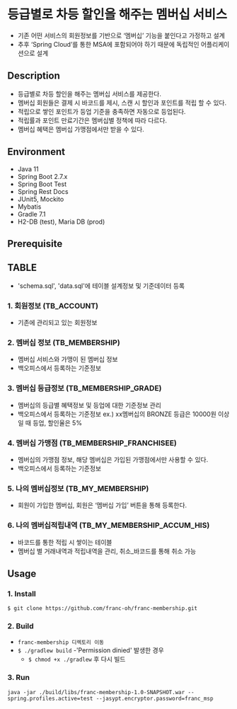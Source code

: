 # 등급별로 차등 할인을 해주는 멤버십 서비스

* 기존 어떤 서비스의 회원정보를 기반으로 ‘멤버십’ 기능을 붙인다고 가정하고 설계
* 추후 ‘Spring Cloud’를 통한 MSA에 포함되어야 하기 때문에 독립적인 어플리케이션으로 설계

## Description

* 등급별로 차등 할인을 해주는 멤버십 서비스를 제공한다.
* 멤버십 회원들은 결제 시 바코드를 제시, 스캔 시 할인과 포인트를 적립 할 수 있다.
* 적립으로 쌓인 포인트가 등업 기준을 충족하면 자동으로 등업된다.
* 적립률과 포인트 만료기간은 멤버십별 정책에 따라 다르다.
* 멤버십 혜택은 멤버십 가맹점에서만 받을 수 있다.

## Environment

* Java 11
* Spring Boot 2.7.x
* Spring Boot Test
* Spring Rest Docs
* JUnit5, Mockito
* Mybatis
* Gradle 7.1
* H2-DB (test), Maria DB (prod)

## Prerequisite


## TABLE

* 'schema.sql', 'data.sql'에 테이블 설계정보 및 기준데이터 등록

### 1. 회원정보 (TB_ACCOUNT)

- 기존에 관리되고 있는 회원정보

### 2. 멤버십 정보 (TB_MEMBERSHIP)

- 멤버십 서비스와 가맹이 된 멤버십 정보
- 백오피스에서 등록하는 기준정보

### 3. 멤버십 등급정보 (TB_MEMBERSHIP_GRADE)

- 멤버십의 등급별 혜택정보 및 등업에 대한 기준정보 관리
- 백오피스에서 등록하는 기준정보
  ex.) xx멤버십의 BRONZE 등급은 10000원 이상일 때 등업, 할인율은 5%

### 4. 멤버십 가맹점 (TB_MEMBERSHIP_FRANCHISEE)

- 멤버십의 가맹점 정보, 해당 멤버십은 가입된 가맹점에서만 사용할 수 있다.
- 백오피스에서 등록하는 기준정보

### 5. 나의 멤버십정보 (TB_MY_MEMBERSHIP)

- 회원이 가입한 멤버십, 회원은 ‘멤버십 가입’ 버튼을 통해 등록한다.

### 6. 나의 멤버십적립내역 (TB_MY_MEMBERSHIP_ACCUM_HIS)

- 바코드를 통한 적립 시 쌓이는 테이블
- 멤버십 별 거래내역과 적립내역을 관리, 취소_바코드를 통해 취소 가능

## Usage

### 1. Install
`$ git clone https://github.com/franc-oh/franc-membership.git`

### 2. Build

- `franc-membership 디렉토리 이동`
- `$ ./gradlew build`
-'Permission dinied' 발생한 경우
  - `$ chmod +x ./gradlew` 후 다시 빌드

### 3. Run

`java -jar ./build/libs/franc-membership-1.0-SNAPSHOT.war --spring.profiles.active=test --jasypt.encryptor.password=franc_msp`

